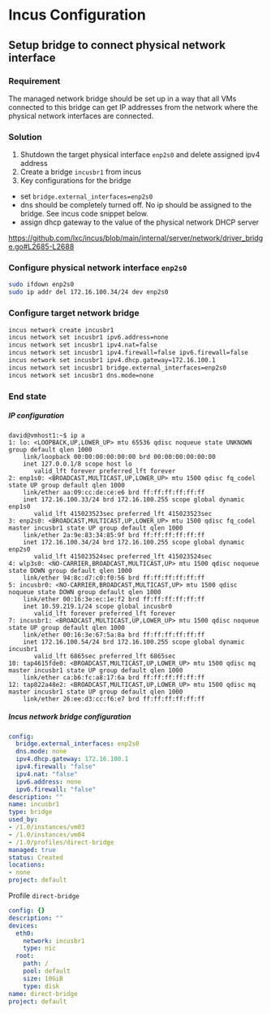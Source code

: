 # Incus Configuration

## Setup bridge to connect physical network interface

### Requirement

The managed network bridge should be set up in a way that all VMs connected to this bridge can get IP addresses from the network where the physical network interfaces are connected.

### Solution

1. Shutdown the target physical interface `enp2s0` and delete assigned ipv4 address
2. Create a bridge `incusbr1` from incus
3. Key configurations for the bridge
  * set `bridge.external_interfaces=enp2s0`
  * dns should be completely turned off. No ip should be assigned to the bridge. See incus code snippet below.
  * assign dhcp gateway to the value of the physical network DHCP server


https://github.com/lxc/incus/blob/main/internal/server/network/driver_bridge.go#L2685-L2688


### Configure physical network interface `enp2s0`

```bash
sudo ifdown enp2s0
sudo ip addr del 172.16.100.34/24 dev enp2s0
```

### Configure target network bridge

```bash
incus network create incusbr1
incus network set incusbr1 ipv6.address=none
incus network set incusbr1 ipv4.nat=false
incus network set incusbr1 ipv4.firewall=false ipv6.firewall=false
incus network set incusbr1 ipv4.dhcp.gateway=172.16.100.1
incus network set incusbr1 bridge.external_interfaces=enp2s0
incus network set incusbr1 dns.mode=none

```

### End state

##### IP configuration
```shell
david@vmhost1:~$ ip a
1: lo: <LOOPBACK,UP,LOWER_UP> mtu 65536 qdisc noqueue state UNKNOWN group default qlen 1000
    link/loopback 00:00:00:00:00:00 brd 00:00:00:00:00:00
    inet 127.0.0.1/8 scope host lo
       valid_lft forever preferred_lft forever
2: enp1s0: <BROADCAST,MULTICAST,UP,LOWER_UP> mtu 1500 qdisc fq_codel state UP group default qlen 1000
    link/ether aa:09:cc:de:ce:e6 brd ff:ff:ff:ff:ff:ff
    inet 172.16.100.33/24 brd 172.16.100.255 scope global dynamic enp1s0
       valid_lft 415023523sec preferred_lft 415023523sec
3: enp2s0: <BROADCAST,MULTICAST,UP,LOWER_UP> mtu 1500 qdisc fq_codel master incusbr1 state UP group default qlen 1000
    link/ether 2a:9e:83:34:85:9f brd ff:ff:ff:ff:ff:ff
    inet 172.16.100.34/24 brd 172.16.100.255 scope global dynamic enp2s0
       valid_lft 415023524sec preferred_lft 415023524sec
4: wlp3s0: <NO-CARRIER,BROADCAST,MULTICAST,UP> mtu 1500 qdisc noqueue state DOWN group default qlen 1000
    link/ether 94:8c:d7:c0:f0:56 brd ff:ff:ff:ff:ff:ff
5: incusbr0: <NO-CARRIER,BROADCAST,MULTICAST,UP> mtu 1500 qdisc noqueue state DOWN group default qlen 1000
    link/ether 00:16:3e:ec:1e:f2 brd ff:ff:ff:ff:ff:ff
    inet 10.59.219.1/24 scope global incusbr0
       valid_lft forever preferred_lft forever
7: incusbr1: <BROADCAST,MULTICAST,UP,LOWER_UP> mtu 1500 qdisc noqueue state UP group default qlen 1000
    link/ether 00:16:3e:67:5a:8a brd ff:ff:ff:ff:ff:ff
    inet 172.16.100.54/24 brd 172.16.100.255 scope global dynamic incusbr1
       valid_lft 6865sec preferred_lft 6865sec
10: tap4615fde0: <BROADCAST,MULTICAST,UP,LOWER_UP> mtu 1500 qdisc mq master incusbr1 state UP group default qlen 1000
    link/ether ca:b6:fc:a8:17:6a brd ff:ff:ff:ff:ff:ff
12: tap822a48e2: <BROADCAST,MULTICAST,UP,LOWER_UP> mtu 1500 qdisc mq master incusbr1 state UP group default qlen 1000
    link/ether 26:ee:d3:cc:f6:e7 brd ff:ff:ff:ff:ff:ff
```

##### Incus network bridge configuration

```yaml
config:
  bridge.external_interfaces: enp2s0
  dns.mode: none
  ipv4.dhcp.gateway: 172.16.100.1
  ipv4.firewall: "false"
  ipv4.nat: "false"
  ipv6.address: none
  ipv6.firewall: "false"
description: ""
name: incusbr1
type: bridge
used_by:
- /1.0/instances/vm03
- /1.0/instances/vm04
- /1.0/profiles/direct-bridge
managed: true
status: Created
locations:
- none
project: default
```

Profile `direct-bridge`

```yaml
config: {}
description: ""
devices:
  eth0:
    network: incusbr1
    type: nic
  root:
    path: /
    pool: default
    size: 10GiB
    type: disk
name: direct-bridge
project: default
```
